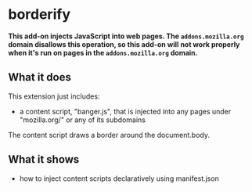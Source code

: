 # borderify

**This add-on injects JavaScript into web pages. The `addons.mozilla.org` domain disallows this operation, so this add-on will not work properly when it's run on pages in the `addons.mozilla.org` domain.**

## What it does

This extension just includes:

* a content script, "banger.js", that is injected into any pages
under "mozilla.org/" or any of its subdomains

The content script draws a border around the document.body.

## What it shows

* how to inject content scripts declaratively using manifest.json
